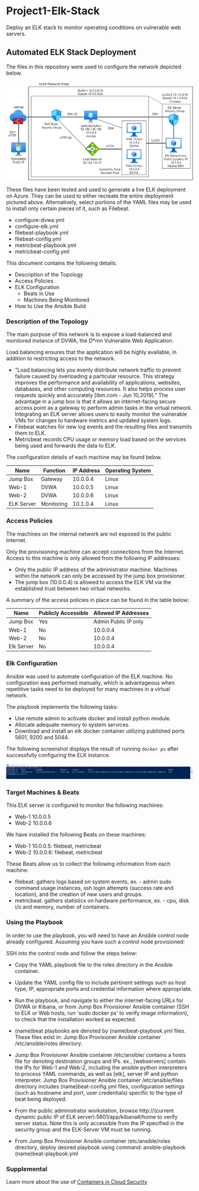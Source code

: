 # Project1-Elk-Stack
Deploy an ELK stack to monitor operating conditions on vulnerable web servers.

## Automated ELK Stack Deployment

The files in this repository were used to configure the network depicted below.

![Resource Group Diagram](Images/diagram_cloud2.png)

These files have been tested and used to generate a live ELK deployment on Azure. They can be used to either recreate the entire deployment pictured above. Alternatively, select portions of the YAML files may be used to install only certain pieces of it, such as Filebeat.

  - configure-dvwa.yml
  - configure-elk.yml
  - filebeat-playbook.yml
  - filebeat-config.yml
  - metricbeat-playbook.yml
  - metricbeat-config.yml

This document contains the following details:
- Description of the Topology
- Access Policies
- ELK Configuration
  - Beats in Use
  - Machines Being Monitored
- How to Use the Ansible Build

### Description of the Topology

The main purpose of this network is to expose a load-balanced and monitored instance of DVWA, the D*mn Vulnerable Web Application.

Load balancing ensures that the application will be highly available, in addition to restricting access to the network.
- "Load balancing lets you evenly distribute network traffic to prevent failure caused by overloading a particular resource. This strategy improves the performance and availability of applications, websites, databases, and other computing resources. It also helps process user requests quickly and accurately [ibm.com - Jun 10,2019]." The advantage in a jump box is that it allows an internet-facing secure access point as a gateway to perform admin tasks in the virtual network.
   Integrating an ELK server allows users to easily monitor the vulnerable VMs for changes to hardware metrics and updated system logs.
- Filebeat watches for new log events and the resulting files and transmits them to ELK.
- Metricbeat records CPU usage or memory load based on the services being used and forwards the data to ELK.

The configuration details of each machine may be found below.

| Name       | Function   | IP Address | Operating System |
|------------|------------|------------|------------------|
| Jump Box   | Gateway    | 10.0.0.4   | Linux            |
| Web-1      | DVWA       | 10.0.0.5   | Linux            |
| Web-2      | DVWA       | 10.0.0.6   | Linux            |
| ELK Server | Monitoring | 10.1.0.4   | Linux            |

### Access Policies

The machines on the internal network are not exposed to the public Internet. 

Only the provisioning machine can accept connections from the Internet. Access to this machine is only allowed from the following IP addresses:
- Only the public IP address of the administrator machine.
Machines within the network can only be accessed by the jump box provisioner.
- The jump box (10.0.0.4) is allowed to access the ELK VM via the established trust between two virtual networks. 

A summary of the access policies in place can be found in the table below:

| Name       | Publicly Accessible | Allowed IP Addresses |
|------------|---------------------|----------------------|
| Jump Box   | Yes                 | Admin Public IP only |
| Web-1      | No                  | 10.0.0.4             |
| Web-2      | No                  | 10.0.0.4             |
| Elk Server | No                  | 10.0.0.4             |

### Elk Configuration

Ansible was used to automate configuration of the ELK machine. No configuration was performed manually, which is advantageous when repetitive tasks need to be deployed for many machines in a virtual network.

The playbook implements the following tasks:
- Use remote admin to activate docker and install python module.
- Allocate adequate memory to system services.
- Download and install an elk docker container utilizing published ports 5601, 9200 and 5044.

The following screenshot displays the result of running `docker ps` after successfully configuring the ELK instance.

![Docker Output](Images/docker_ps_output.PNG)

### Target Machines & Beats
This ELK server is configured to monitor the following machines:
- Web-1 10.0.0.5
- Web-2 10.0.0.6

We have installed the following Beats on these machines:
- Web-1 10.0.0.5: filebeat, metricbeat
- Web-2 10.0.0.6: filebeat, metricbeat

These Beats allow us to collect the following information from each machine:
- filebeat: gathers logs based on system events, ex. - admin sudo command usage instances, ssh login attempts (success rate and location), and the creation of new users and groups.
- metricbeat: gathers statistics on hardware performance, ex. - cpu, disk i/o and memory, number of containers.

### Using the Playbook
In order to use the playbook, you will need to have an Ansible control node already configured. Assuming you have such a control node provisioned: 

SSH into the control node and follow the steps below:
- Copy the YAML playbook file to the roles directory in the Ansible container.
- Update the YAML config file to include pertinent settings such as host type, IP, appropriate ports and credential information where appropriate.
- Run the playbook, and navigate to either the internet-facing URLs for DVWA or Kibana, or from Jump Box Provisioner Ansible container (SSH to ELK or Web hosts, run 'sudo docker ps' to verify image information), to check that the installation worked as expected.

- (name)beat playbooks are denoted by (name)beat-playbook.yml files. These files exist in: Jump Box Provisioner Ansible container /etc/ansible/roles directory.
- Jump Box Provisioner Ansible container /etc/ansible/ contains a hosts file for denoting destination groups and IPs. ex., [webservers] contain the IPs for Web-1 and Web-2, including the ansible python interpreters to process YAML commands, as well as [elk], server IP and python interpreter. Jump Box Provisioner Ansible container /etc/ansible/files directory includes (name)beat-config.yml files, configuration settings (such as hostname and port, user credentials) specific to the type of beat being deployed. 
- From the public administrator workstation, browse http://(current dynamic public IP of ELK server):5601/app/kibana#/home to verify server status. Note this is only accessible from the IP specified in the security group and the ELK-Server VM must be running.

- From Jump Box Provisioner Ansible container /etc/ansible/roles directory, deploy desired playbook using command:
   ansible-playbook (name)beat-playbook.yml

### Supplemental 

Learn more about the use of [Containers in Cloud Security](https://github.com/isejy07/Project1-Elk-Stack/blob/main/Interview/cloud_security_containers.docx)

